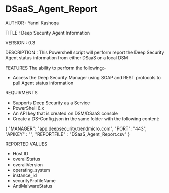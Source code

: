 # DSaaS_Agent_Report

AUTHOR		: Yanni Kashoqa

TITLE		: Deep Security Agent Information

VERSION		: 0.3

DESCRIPTION	: This Powershell script will perform report the Deep Security Agent status information from either DSaaS or a local DSM

FEATURES
The ability to perform the following:-
- Access the Deep Security Manager using SOAP and REST protocols to pull Agent status information

REQUIRMENTS
- Supports Deep Security as a Service
- PowerShell 6.x
- An API key that is created on DSM/DSaaS console
- Create a DS-Config.json in the same folder with the following content:

{
    "MANAGER": "app.deepsecurity.trendmicro.com",
    "PORT": "443",
    "APIKEY" : "",
    "REPORTFILE" : "DSaaS_Agent_Report.csv"
}

REPORTED VALUES
- Host ID
- overallStatus
- overallVersion
- operating_system
- instance_id
- securityProfileName
- AntiMalwareStatus
